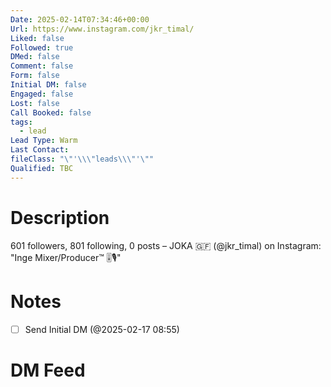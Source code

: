 ```yaml
---
Date: 2025-02-14T07:34:46+00:00
Url: https://www.instagram.com/jkr_timal/
Liked: false
Followed: true
DMed: false
Comment: false
Form: false
Initial DM: false
Engaged: false
Lost: false
Call Booked: false
tags:
  - lead
Lead Type: Warm
Last Contact: 
fileClass: "\"'\\\"leads\\\"'\""
Qualified: TBC
---
```

# Description
601 followers, 801 following, 0 posts – JOKA 🇬🇫 (@jkr_timal) on Instagram: "Inge Mixer/Producer™ 🎚️🎙️"
# Notes
- [ ] Send Initial DM (@2025-02-17 08:55)
# DM Feed